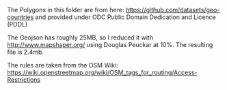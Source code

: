 The Polygons in this folder are from here: https://github.com/datasets/geo-countries and provided under ODC Public Domain Dedication and Licence (PDDL)

The Geojson has roughly 25MB, so I reduced it with http://www.mapshaper.org/ using Douglas Peuckar at 10%. The resulting file is 2.4mb.

The rules are taken from the OSM Wiki: https://wiki.openstreetmap.org/wiki/OSM_tags_for_routing/Access-Restrictions